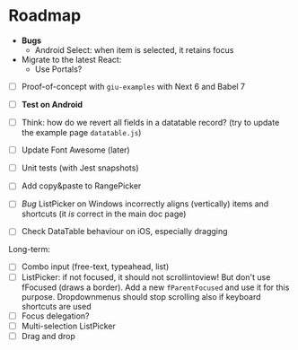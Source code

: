 # Roadmap

* **Bugs**
    * Android Select: when item is selected, it retains focus
* Migrate to the latest React:
    * Use Portals?
* [ ] Proof-of-concept with `giu-examples` with Next 6 and Babel 7
* [ ] **Test on Android**
* [ ] Think: how do we revert all fields in a datatable record? (try to update the example page `datatable.js`)

* [ ] Update Font Awesome (later)
* [ ] Unit tests (with Jest snapshots)

* [ ] Add copy&paste to RangePicker
* [ ] _Bug_ ListPicker on Windows incorrectly aligns (vertically) items and shortcuts (it _is_ correct in the main doc page)
* [ ] Check DataTable behaviour on iOS, especially dragging

Long-term:

* [ ] Combo input (free-text, typeahead, list)
* [ ] ListPicker: if not focused, it should not scrollintoview! But don't use fFocused (draws a border). Add a new `fParentFocused` and use it for this purpose. Dropdownmenus should stop scrolling also if keyboard shortcuts are used
* [ ] Focus delegation?
* [ ] Multi-selection ListPicker
* [ ] Drag and drop
